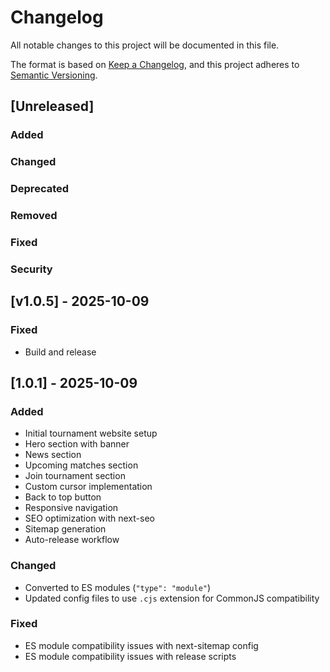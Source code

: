 # Changelog

All notable changes to this project will be documented in this file.

The format is based on [Keep a Changelog](https://keepachangelog.com/en/1.0.0/),
and this project adheres to [Semantic Versioning](https://semver.org/spec/v2.0.0.html).

## [Unreleased]

### Added

### Changed

### Deprecated

### Removed

### Fixed

### Security

## [v1.0.5] - 2025-10-09

### Fixed

- Build and release

## [1.0.1] - 2025-10-09

### Added
- Initial tournament website setup
- Hero section with banner
- News section
- Upcoming matches section
- Join tournament section
- Custom cursor implementation
- Back to top button
- Responsive navigation
- SEO optimization with next-seo
- Sitemap generation
- Auto-release workflow

### Changed
- Converted to ES modules (`"type": "module"`)
- Updated config files to use `.cjs` extension for CommonJS compatibility

### Fixed
- ES module compatibility issues with next-sitemap config
- ES module compatibility issues with release scripts
